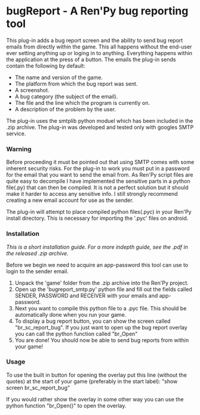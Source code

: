 # bugReport - A Ren'Py bug reporting tool

This plug-in adds a bug report screen and the ability to send bug report emails from directly within the game. This all happens without the end-user ever setting anything up or loging in to anything. Everything happens within the application at the press of a button. The emails the plug-in sends contain the following by default:
- The name and version of the game.
- The platform from which the bug report was sent.
- A screenshot.
- A bug category (the subject of the email).
- The file and the line which the program is currently on.
- A description of the problem by the user.

The plug-in uses the smtplib python moduel which has been included in the .zip archive. The plug-in was developed and tested only with googles SMTP service.

### Warning
Before proceeding it must be pointed out that using SMTP comes with some inherent security risks. For the plug-in to work you must put in a password for the email that you want to send the email from. As Ren'Py script files are quite easy to decompile I have implemented the sensitive parts in a python file(.py) that can then be compiled. It is not a perfect solution but it should make it harder to access any sensitive info. I still strongly recommend creating a new email account for use as the sender. 

The plug-in will attempt to place compiled python files(.pyc) in your Ren'Py install directory. This is necessary for importing the '.pyc' files on android.

### Installation
<i> This is a short installation guide. For a more indepth guide, see the .pdf in the released .zip archive. </i>

Before we begin we need to acquire an app-password this tool can use to login to the sender email.

1. Unpack the 'game' folder from the .zip archive into the Ren'Py project.
2. Open up the 'bugreport_smtp.py' python file and fill out the fields called SENDER, PASSWORD and RECEIVER with your emails and app-password.
3. Next you want to compile this python file to a .pyc file. This should be automatically done when you run your game.
4. To display a bug report button, you can show the screen called "br_sc_report_bug". If you just want to open up the bug report overlay you can call the python function called "br_Open"
5. You are done! You should now be able to send bug reports from within your game!

### Usage
To use the built in button for opening the overlay put this line (without the quotes) at the start of your game (preferably in the start label):
"show screen br_sc_report_bug"

If you would rather show the overlay in some other way you can use the python function "br_Open()" to open the overlay.
